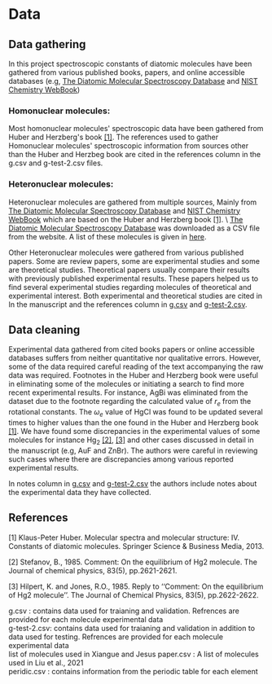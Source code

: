 # Data

## Data gathering

In this project spectroscopic constants of diatomic molecules have been gathered from various published books, papers, and online accessible databases (e.g, [The Diatomic Molecular Spectroscopy Database](https://rios.mp.fhi.mpg.de/index.php) and [NIST Chemistry WebBook](https://webbook.nist.gov/chemistry/))
### Homonuclear molecules:
Most homonuclear molecules' spectroscopic data have been gathered from Huber and Herzberg's book [[1]](#1). The references used to gather Homonuclear molecules' spectroscopic information from sources other than the Huber and Herzbeg book are cited in the references column in the g.csv and g-test-2.csv files.

### Heteronuclear molecules:

Heteronuclear molecules are gathered from multiple sources, Mainly from [The Diatomic Molecular Spectroscopy Database](https://rios.mp.fhi.mpg.de/index.php) and [NIST Chemistry WebBook](https://webbook.nist.gov/chemistry/) which are based on the Huber and Herzberg book [[1]](#1). 
\\
[The Diatomic Molecular Spectroscopy Database](https://rios.mp.fhi.mpg.de/index.php) was downloaded as a CSV file from the website. A list of these molecules is given in [here](https://github.com/Mahmoud-Ibrahim-Mamrstein/Spectroscopic-constants-from-atomic-properties/blob/4b6ece83b0bcaf2c5a5627ecb45ba02f5a4d9612/data/list%20of%20molecules%20used%20in%20Xiangue%20and%20Jesus%20paper.csv).

Other Heteronuclear molecules were gathered from various published papers. Some are review papers, some are experimental studies and some are theoretical studies. Theoretical papers usually compare their results with previously published experimental results. These papers helped us to find several experimental studies regarding molecules of theoretical and experimental interest. Both experimental and theoretical studies are cited in In the manuscript and the references column in [g.csv](https://github.com/Mahmoud-Ibrahim-Mamrstein/Spectroscopic-constants-from-atomic-properties/blob/b7fe30b53feceacd9d0e9ae47eeb9ef755adcce5/data/g.csv) and [g-test-2.csv](https://github.com/Mahmoud-Ibrahim-Mamrstein/Spectroscopic-constants-from-atomic-properties/blob/b7fe30b53feceacd9d0e9ae47eeb9ef755adcce5/data/g-test-2.csv).       

## Data cleaning
Experimental data gathered from cited books papers or online accessible databases suffers from neither quantitative nor qualitative errors. However, some of the data required careful reading of the text accompanying the raw data was required. Footnotes in the Huber and Herzberg book were useful in eliminating some of the molecules or initiating a search to find more recent experimental results. For instance, AgBi was eliminated from the dataset due to the footnote regarding the calculated value of $r_e$ from the rotational constants. The $\omega_e$ value of HgCl was found to be updated several times to higher values than the one found in the Huber and Herzberg book [[1]](#1). We have found some discrepancies in the experimental values of some molecules for instance $\text{Hg}_2$ [[2]](#2), [[3]](#3) and other cases discussed in detail in the manuscript (e.g, AuF and ZnBr). The authors were careful in reviewing such cases where there are discrepancies among various reported experimental results. 

In notes column in [g.csv](https://github.com/Mahmoud-Ibrahim-Mamrstein/Spectroscopic-constants-from-atomic-properties/blob/b7fe30b53feceacd9d0e9ae47eeb9ef755adcce5/data/g.csv) and [g-test-2.csv](https://github.com/Mahmoud-Ibrahim-Mamrstein/Spectroscopic-constants-from-atomic-properties/blob/b7fe30b53feceacd9d0e9ae47eeb9ef755adcce5/data/g-test-2.csv) the authors include notes about the experimental data they have collected.   
 ## References
<a id="1">[1]</a> 
Klaus-Peter Huber. Molecular spectra and molecular structure: IV. Constants of diatomic
molecules. Springer Science & Business Media, 2013.

<a id="2">[2]</a> 
Stefanov, B., 1985. Comment: On the equilibrium of Hg2 molecule. The Journal of chemical physics, 83(5), pp.2621-2621.

<a id="3">[3]</a> 
Hilpert, K. and Jones, R.O., 1985. Reply to ‘‘Comment: On the equilibrium of Hg2 molecule’’. The Journal of Chemical Physics, 83(5), pp.2622-2622.






g.csv : contains data used for traianing and validation. Refrences are provided for each molecule experimental data \
g-test-2.csv: contains data used for traianing and validation in addition to data used for testing. Refrences are provided for each molecule experimental data \
list of molecules used in Xiangue and Jesus paper.csv : A list of molecules used in Liu et al., 2021 \
peridic.csv : contains information from the periodic table for each element 
